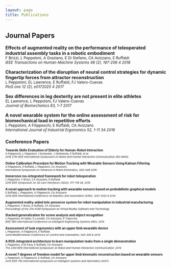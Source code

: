 ```yaml
---
layout: page
title: Publications
---
```


## Journal Papers

**Effects of augmented reality on the performance of teleoperated industrial assembly tasks in a robotic embodiment**<br/>
<small>F Brizzi, L Peppoloni, A Graziano, E Di Stefano, CA Avizzano, E Ruffaldi<br/>
*IEEE Transactions on Human-Machine Systems 48 (2), 197-206	4	2018*</small>

**Characterization of the disruption of neural control strategies for dynamic fingertip forces from attractor reconstruction**<br/>
<small>L Peppoloni, EL Lawrence, E Ruffaldi, FJ Valero-Cuevas<br/>
*PloS one 12 (2), e0172025	4	2017*</small>

**Sex differences in leg dexterity are not present in elite athletes**<br/>
<small>EL Lawrence, L Peppoloni, FJ Valero-Cuevas<br/>
*Journal of Biomechanics 63, 1-7	2017*</small>

**A novel wearable system for the online assessment of risk for biomechanical load in repetitive efforts**<br/>
<small>L Peppoloni, A Filippeschi, E Ruffaldi, CA Avizzano<br/>
*International Journal of Industrial Ergonomics 52, 1-11	34 2016*<small>

## Conference Papers

**Towards Skills Evaluation of Elderly for Human-Robot Interaction**<br/>
<small>A Filippeschi, L Peppoloni, I Kostavelis, J Gerłowska, E Ruffaldi, et al.<br/>
*2018 27th IEEE International Symposium on Robot and Human Interactive Communication (RO-MAN)*</small>

**Online Calibration Procedure for Motion Tracking with Wearable Sensors Using Kalman Filtering**<br/>
<small>A Filippeschi, E Ruffaldi, L Peppoloni, CA Avizzano<br/>
*International Symposium on Advances in Robot Kinematics, 440-448 2018*</small>

**Immersive ros-integrated framework for robot teleoperation**<br/>
<small>L Peppoloni, F Brizzi, CA Avizzano, E Ruffaldi<br/>
*2015 IEEE Symposium on 3D User Interfaces (3DUI), 177-178	26,	2015*</small>

**A novel approach to motion tracking with wearable sensors based on probabilistic graphical models**<br/>
<small>E Ruffaldi, L Peppoloni, A Filippeschi, CA Avizzano<br/>
*2014 IEEE International Conference on Robotics and Automation (ICRA), 1247-1252	9	2014*</small>

**Augmented reality-aided tele-presence system for robot manipulation in industrial manufacturing**<br/>
<small>L Peppoloni, F Brizzi, E Ruffaldi, CA Avizzano<br/>
*Proceedings of the 21st ACM Symposium on Virtual Reality Software and Technology*</small>

**Stacked generalization for scene analysis and object recognition**<br/>
<small>L Peppoloni, M Satler, E Luchetti, CA Avizzano, P Tripicchio<br/>
*IEEE 18th International Conference on Intelligent Engineering Systems INES, 2014*</small>

**Assessment of task ergonomics with an upper limb wearable device**<br/>
<small>L Peppoloni, A Filippeschi, E Ruffaldi<br/>
*22nd Mediterranean Conference on Control and Automation, 340-345	8	2014*</small>

**A ROS-integrated architecture to learn manipulation tasks from a single demonstration**<br/>
<small>L Peppoloni, A Di Fava, E Ruffaldi, CA Avizzano<br/>
*The 23rd IEEE International Symposium on Robot and Human Interactive Communication, 2014*</small>

**A novel 7 degrees of freedom model for upper limb kinematic reconstruction based on wearable sensors**<br/>
<small>L Peppoloni, A Filippeschi, E Ruffaldi, CA Avizzano<br/>
*2013 IEEE 11th international symposium on intelligent systems and informatics (SISY)*</small>
